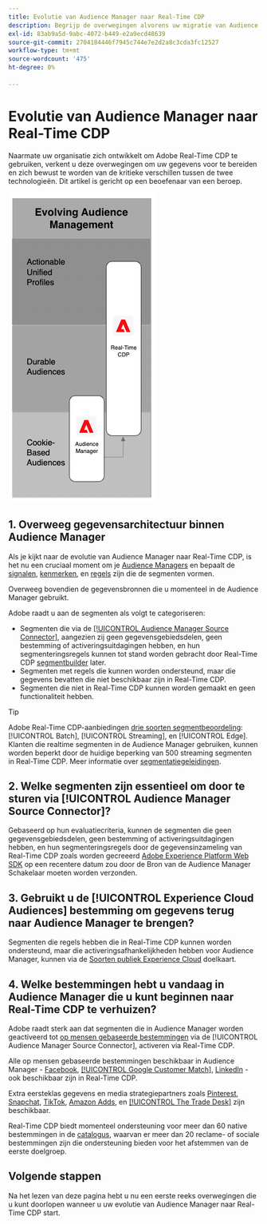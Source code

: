 ```yaml
---
title: Evolutie van Audience Manager naar Real-Time CDP
description: Begrijp de overwegingen alvorens uw migratie van Audience Manager aan Adobe Real-Time CDP te plannen.
exl-id: 83ab9a5d-9abc-4072-b449-e2a9ecd48639
source-git-commit: 2704184446f7945c744e7e2d2a8c3cda3fc12527
workflow-type: tm+mt
source-wordcount: '475'
ht-degree: 0%

---
```


# Evolutie van Audience Manager naar Real-Time CDP

Naarmate uw organisatie zich ontwikkelt om Adobe Real-Time CDP te gebruiken, verkent u deze overwegingen om uw gegevens voor te bereiden en zich bewust te worden van de kritieke verschillen tussen de twee technologieën. Dit artikel is gericht op een beoefenaar van een beroep.

![Audience Manager naar Real-Time CDP-evolutiediagram](/help/rtcdp/assets/aam-to-rtcdp-evolution.png)

## 1. Overweeg gegevensarchitectuur binnen Audience Manager

Als je kijkt naar de evolutie van Audience Manager naar Real-Time CDP, is het nu een cruciaal moment om je [Audience Managers](https://experienceleague.adobe.com/docs/audience-manager/user-guide/features/segments/segments-purpose.html) en bepaalt de [signalen](https://experienceleague.adobe.com/docs/audience-manager/user-guide/features/data-explorer/data-explorer-understanding-signals.html), [kenmerken](https://experienceleague.adobe.com/docs/audience-manager/user-guide/features/traits/trait-details-page.html), en [regels](https://experienceleague.adobe.com/docs/audience-manager/user-guide/features/segments/segment-builder.html#segment-builder-section) zijn die de segmenten vormen.

Overweeg bovendien de gegevensbronnen die u momenteel in de Audience Manager gebruikt.

Adobe raadt u aan de segmenten als volgt te categoriseren:

* Segmenten die via de [[!UICONTROL Audience Manager Source Connector]](/help/sources/connectors/adobe-applications/audience-manager.md), aangezien zij geen gegevensgebiedsdelen, geen bestemming of activeringsuitdagingen hebben, en hun segmenteringsregels kunnen tot stand worden gebracht door Real-Time CDP [segmentbuilder](/help/segmentation/ui/segment-builder.md) later.
* Segmenten met regels die kunnen worden ondersteund, maar die gegevens bevatten die niet beschikbaar zijn in Real-Time CDP.
* Segmenten die niet in Real-Time CDP kunnen worden gemaakt en geen functionaliteit hebben.

>[!TIP]
>
>Adobe Real-Time CDP-aanbiedingen [drie soorten segmentbeoordeling](/help/segmentation/home.md#evaluate-segments): [!UICONTROL Batch], [!UICONTROL Streaming], en [!UICONTROL Edge]. Klanten die realtime segmenten in de Audience Manager gebruiken, kunnen worden beperkt door de huidige beperking van 500 streaming segmenten in Real-Time CDP. Meer informatie over [segmentatiegeleidingen](/help/profile/guardrails.md).

## 2. Welke segmenten zijn essentieel om door te sturen via [!UICONTROL Audience Manager Source Connector]?

Gebaseerd op hun evaluatiecriteria, kunnen de segmenten die geen gegevensgebiedsdelen, geen bestemming of activeringsuitdagingen hebben, en hun segmenteringsregels door de gegevensinzameling van Real-Time CDP zoals worden gecreeerd [Adobe Experience Platform Web SDK](/help/web-sdk/faq.md) op een recentere datum zou door de Bron van de Audience Manager Schakelaar moeten worden verzonden.

## 3. Gebruikt u de [!UICONTROL Experience Cloud Audiences] bestemming om gegevens terug naar Audience Manager te brengen?

Segmenten die regels hebben die in Real-Time CDP kunnen worden ondersteund, maar die activeringsafhankelijkheden hebben voor Audience Manager, kunnen via de [Soorten publiek Experience Cloud](/help/destinations/catalog/adobe/experience-cloud-audiences.md) doelkaart.

## 4. Welke bestemmingen hebt u vandaag in Audience Manager die u kunt beginnen naar Real-Time CDP te verhuizen?

Adobe raadt sterk aan dat segmenten die in Audience Manager worden geactiveerd tot [op mensen gebaseerde bestemmingen](https://experienceleague.adobe.com/docs/audience-manager/user-guide/features/destinations/people-based/people-based-destinations-overview.html?lang=nl) via de [!UICONTROL Audience Manager Source Connector], activeren via Real-Time CDP.

Alle op mensen gebaseerde bestemmingen beschikbaar in Audience Manager - [Facebook](/help/destinations/catalog/social/facebook.md), [[!UICONTROL Google Customer Match]](/help/destinations/catalog/advertising/google-customer-match.md), [LinkedIn](/help/destinations/catalog/social/linkedin.md) - ook beschikbaar zijn in Real-Time CDP.

Extra eersteklas gegevens en media strategiepartners zoals [Pinterest](/help/destinations/catalog/advertising/pinterest.md), [Snapchat](/help/destinations/catalog/advertising/snap-inc.md), [TikTok](/help/destinations/catalog/social/tiktok.md), [Amazon Adds](/help/destinations/catalog/advertising/amazon-ads.md), en [[!UICONTROL The Trade Desk]](/help/destinations/catalog/advertising/tradedesk.md) zijn beschikbaar.

Real-Time CDP biedt momenteel ondersteuning voor meer dan 60 native bestemmingen in de [catalogus](/help/destinations/catalog/overview.md), waarvan er meer dan 20 reclame- of sociale bestemmingen zijn die ondersteuning bieden voor het afstemmen van de eerste doelgroep.

## Volgende stappen

Na het lezen van deze pagina hebt u nu een eerste reeks overwegingen die u kunt doorlopen wanneer u uw evolutie van Audience Manager naar Real-Time CDP start.
